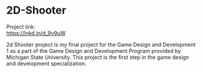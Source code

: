 # 2D-Shooter
Project link:  
https://lnkd.in/d_9y9uW 

2d Shooter project is my final project for the Game Design and Development 1 as a part of the Game Design and Development Program provided by Michigan State University. This project is the first step in the game design and development specialization. 

